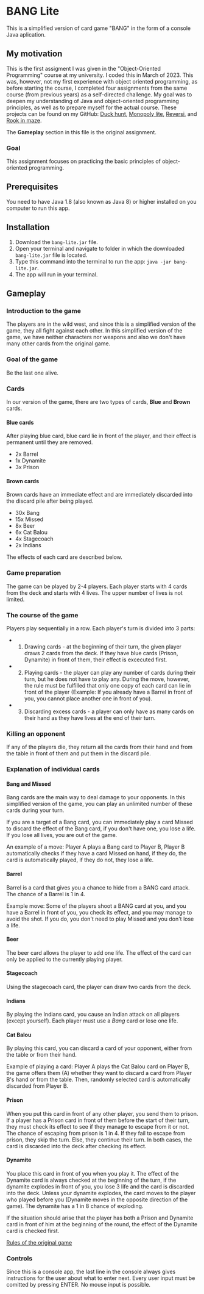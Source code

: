 # BANG Lite

This is a simplified version of card game "BANG" in the form of a console Java aplication.

## My motivation
This is the first assigment I was given in the "Object-Oriented Programming" course at my university. I coded this in March of 2023. This was, however, not my first experience with object oriented programming, as before starting the course, I completed four assignments from the same course (from previous years) as a self-directed challenge. My goal was to deepen my understanding of Java and object-oriented programming principles, as well as to prepare myself for the actual course. These projects can be found on my GitHub: [Duck hunt](https://github.com/amj-j/duck-hunt-java), [Monopoly lite](https://github.com/amj-j/monopoly-lite-java), [Reversi](https://github.com/amj-j/reversi-java), and [Rook in maze](https://github.com/amj-j/rook-in-maze-java).

The **Gameplay** section in this file is the original assignment.

### Goal
This assignment focuses on practicing the basic principles of object-oriented programming.

## Prerequisites
You need to have Java 1.8 (also known as Java 8) or higher installed on you computer to run this app.

## Installation
1. Download the ```bang-lite.jar``` file.
2. Open your terminal and navigate to folder in which the downloaded ```bang-lite.jar``` file is located.
3. Type this command into the terminal to run the app: ```java -jar bang-lite.jar```.
4. The app will run in your terminal.

## Gameplay

### Introduction to the game

The players are in the wild west, and since this is a simplified version of the game, they all fight against each other. In this simplified version of the game, we have neither characters nor weapons and also we don't have many other cards from the original game.

### Goal of the game

Be the last one alive.

### Cards

In our version of the game, there are two types of cards, **Blue** and **Brown** cards.

#### Blue cards

After playing blue card, blue card lie in front of the player, and their effect is permanent until they are removed.

* 2x Barrel
* 1x Dynamite
* 3x Prison

#### Brown cards

Brown cards have an immediate effect and are immediately discarded into the discard pile after being played.

* 30x Bang
* 15x Missed
* 8x Beer
* 6x Cat Balou
* 4x Stagecoach
* 2x Indians

The effects of each card are described below.

### Game preparation

The game can be played by 2-4 players. Each player starts with 4 cards from the deck and starts with 4 lives. The upper number of lives is not limited.

### The course of the game

Players play sequentially in a row. Each player's turn is divided into 3 parts:
* 1. Drawing cards - at the beginning of their turn, the given player draws 2 cards from the deck. If they have blue cards (Prison, Dynamite) in front of them, their effect is excecuted first.
* 2. Playing cards - the player can play any number of cards during their turn, but he does not have to play any. During the move, however, the rule must be fulfilled that only one copy of each card can lie in front of the player (Example: If you already have a Barrel in front of you, you cannot place another one in front of you).
* 3. Discarding excess cards - a player can only have as many cards on their hand as they have lives at the end of their turn.

### Killing an opponent

If any of the players die, they return all the cards from their hand and from the table in front of them and put them in the discard pile.

### Explanation of individual cards

#### Bang and Missed

Bang cards are the main way to deal damage to your opponents. In this simplified version of the game, you can play an unlimited number of these cards during your turn.

If you are a target of a Bang card, you can immediately play a card Missed to discard the effect of the Bang card, if you don't have one, you lose a life. If you lose all lives, you are out of the game.

An example of a move: Player A plays a Bang card to Player B, Player B automatically checks if they have a card Missed on hand, if they do, the card is automatically played, if they do not, they lose a life.

#### Barrel

Barrel is a card that gives you a chance to hide from a BANG card attack. The chance of a Barrel is 1 in 4.

Example move: Some of the players shoot a BANG card at you, and you have a Barrel in front of you, you check its effect, and you may manage to avoid the shot. If you do, you don't need to play Missed and you don't lose a life.

#### Beer

The beer card allows the player to add one life. The effect of the card can only be applied to the currently playing player.

#### Stagecoach

Using the stagecoach card, the player can draw two cards from the deck.

#### Indians

By playing the Indians card, you cause an Indian attack on all players (except yourself). Each player must use a *Bang* card or lose one life.

#### Cat Balou

By playing this card, you can discard a card of your opponent, either from the table or from their hand.

Example of playing a card: Player A plays the Cat Balou card on Player B, the game offers them (A) whether they want to discard a card from Player B's hand or from the table. Then, randomly selected card is automatically discarded from Player B.

#### Prison

When you put this card in front of any other player, you send them to prison. If a player has a Prison card in front of them before the start of their turn, they must check its effect to see if they manage to escape from it or not. The chance of escaping from prison is 1 in 4. If they fail to escape from prison, they skip the turn. Else, they continue their turn. In both cases, the card is discarded into the deck after checking its effect.

#### Dynamite

You place this card in front of you when you play it. The effect of the Dynamite card is always checked at the beginning of the turn, if the dynamite explodes in front of you, you lose 3 life and the card is discarded into the deck. Unless your dynamite explodes, the card moves to the player who played before you (Dynamite moves in the opposite direction of the game). The dynamite has a 1 in 8 chance of exploding.

If the situation should arise that the player has both a Prison and Dynamite card in front of him at the beginning of the round, the effect of the Dynamite card is checked first.

[Rules of the original game](https://www.ultraboardgames.com/bang/game-rules.php)

### Controls
Since this is a console app, the last line in the console always gives instructions for the user about what to enter next. Every user input must be comitted by pressing ENTER. No mouse input is possible.
